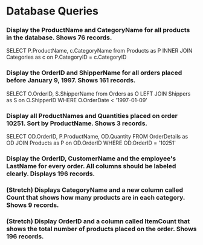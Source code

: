 # Database Queries

### Display the ProductName and CategoryName for all products in the database. Shows 76 records.

SELECT P.ProductName, c.CategoryName from Products as P
INNER JOIN Categories as c on P.CategoryID = c.CategoryID

### Display the OrderID and ShipperName for all orders placed before January 9, 1997. Shows 161 records.

SELECT O.OrderID, S.ShipperName from Orders as O
LEFT JOIN Shippers as S on O.ShipperID
WHERE O.OrderDate < '1997-01-09'

### Display all ProductNames and Quantities placed on order 10251. Sort by ProductName. Shows 3 records.

SELECT OD.OrderID, P.ProductName, OD.Quantity FROM OrderDetails as OD
JOIN Products as P on OD.OrderID
WHERE OD.OrderID = '10251'

### Display the OrderID, CustomerName and the employee's LastName for every order. All columns should be labeled clearly. Displays 196 records.

### (Stretch) Displays CategoryName and a new column called Count that shows how many products are in each category. Shows 9 records.

### (Stretch) Display OrderID and a column called ItemCount that shows the total number of products placed on the order. Shows 196 records.
